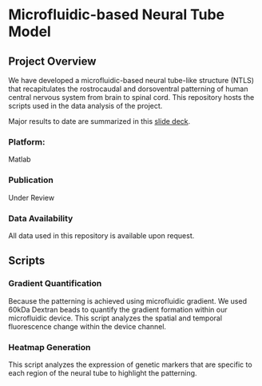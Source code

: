 # Microfluidic-based Neural Tube Model

## Project Overview
We have developed a microfluidic-based neural tube-like structure (NTLS) that recapitulates the rostrocaudal and dorsoventral patterning of human central nervous system from brain to spinal cord. This repository hosts the scripts used in the data analysis of the project. 

Major results to date are summarized in this [slide deck](https://github.com/yzx170/fu_lab/blob/main/neural_tube/Neural%20Tube.pdf). 

### Platform: 
Matlab
### Publication
Under Review

### Data Availability
All data used in this repository is available upon request. 


## Scripts

### Gradient Quantification
Because the patterning is achieved using microfluidic gradient. We used 60kDa Dextran beads to quantify the gradient formation within our microfluidic device. This script analyzes the spatial and temporal fluorescence change within the device channel. 

### Heatmap Generation
This script analyzes the expression of genetic markers that are specific to each region of the neural tube to highlight the patterning. 
